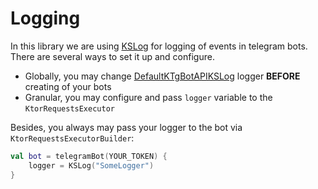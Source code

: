 # Logging

In this library we are using [KSLog](/kslog) for logging of events in telegram bots. There are several ways to set it
up and configure.

* Globally, you may change [DefaultKTgBotAPIKSLog]() logger __BEFORE__ creating of your bots
* Granular, you may configure and pass `logger` variable to the `KtorRequestsExecutor`

Besides, you always may pass your logger to the bot via `KtorRequestsExecutorBuilder`:

```kotlin
val bot = telegramBot(YOUR_TOKEN) {
    logger = KSLog("SomeLogger")
}
```
